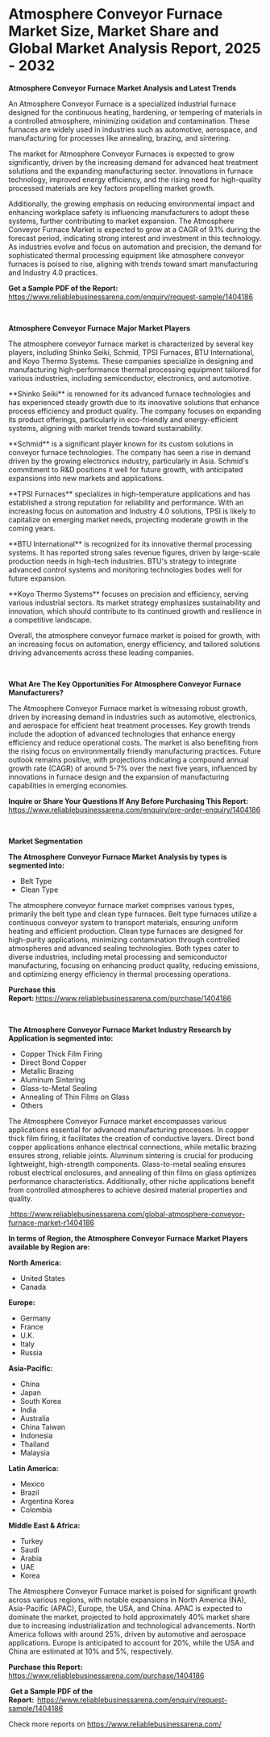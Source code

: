 <p><h1>Atmosphere Conveyor Furnace Market Size, Market Share and Global Market Analysis Report, 2025 - 2032</h1></p><p><strong>Atmosphere Conveyor Furnace Market Analysis and Latest Trends</strong></p>
<p><p>An Atmosphere Conveyor Furnace is a specialized industrial furnace designed for the continuous heating, hardening, or tempering of materials in a controlled atmosphere, minimizing oxidation and contamination. These furnaces are widely used in industries such as automotive, aerospace, and manufacturing for processes like annealing, brazing, and sintering. </p><p>The market for Atmosphere Conveyor Furnaces is expected to grow significantly, driven by the increasing demand for advanced heat treatment solutions and the expanding manufacturing sector. Innovations in furnace technology, improved energy efficiency, and the rising need for high-quality processed materials are key factors propelling market growth. </p><p>Additionally, the growing emphasis on reducing environmental impact and enhancing workplace safety is influencing manufacturers to adopt these systems, further contributing to market expansion. The Atmosphere Conveyor Furnace Market is expected to grow at a CAGR of 9.1% during the forecast period, indicating strong interest and investment in this technology. As industries evolve and focus on automation and precision, the demand for sophisticated thermal processing equipment like atmosphere conveyor furnaces is poised to rise, aligning with trends toward smart manufacturing and Industry 4.0 practices.</p></p>
<p><strong>Get a Sample PDF of the Report:&nbsp;</strong> <a href="https://www.reliablebusinessarena.com/enquiry/request-sample/1404186?utm_campaign=2515&utm_medium=2&utm_source=Github&utm_content=ia&utm_term=28032025&utm_id=atmosphere-conveyor-furnace">https://www.reliablebusinessarena.com/enquiry/request-sample/1404186</a></p>
<p>&nbsp;</p>
<p><strong>Atmosphere Conveyor Furnace Major Market Players</strong></p>
<p><p>The atmosphere conveyor furnace market is characterized by several key players, including Shinko Seiki, Schmid, TPSI Furnaces, BTU International, and Koyo Thermo Systems. These companies specialize in designing and manufacturing high-performance thermal processing equipment tailored for various industries, including semiconductor, electronics, and automotive.</p><p>**Shinko Seiki** is renowned for its advanced furnace technologies and has experienced steady growth due to its innovative solutions that enhance process efficiency and product quality. The company focuses on expanding its product offerings, particularly in eco-friendly and energy-efficient systems, aligning with market trends toward sustainability.</p><p>**Schmid** is a significant player known for its custom solutions in conveyor furnace technologies. The company has seen a rise in demand driven by the growing electronics industry, particularly in Asia. Schmid's commitment to R&D positions it well for future growth, with anticipated expansions into new markets and applications.</p><p>**TPSI Furnaces** specializes in high-temperature applications and has established a strong reputation for reliability and performance. With an increasing focus on automation and Industry 4.0 solutions, TPSI is likely to capitalize on emerging market needs, projecting moderate growth in the coming years.</p><p>**BTU International** is recognized for its innovative thermal processing systems. It has reported strong sales revenue figures, driven by large-scale production needs in high-tech industries. BTU's strategy to integrate advanced control systems and monitoring technologies bodes well for future expansion.</p><p>**Koyo Thermo Systems** focuses on precision and efficiency, serving various industrial sectors. Its market strategy emphasizes sustainability and innovation, which should contribute to its continued growth and resilience in a competitive landscape.</p><p>Overall, the atmosphere conveyor furnace market is poised for growth, with an increasing focus on automation, energy efficiency, and tailored solutions driving advancements across these leading companies.</p></p>
<p>&nbsp;</p>
<p><strong>What Are The Key Opportunities For Atmosphere Conveyor Furnace Manufacturers?</strong></p>
<p><p>The Atmosphere Conveyor Furnace market is witnessing robust growth, driven by increasing demand in industries such as automotive, electronics, and aerospace for efficient heat treatment processes. Key growth trends include the adoption of advanced technologies that enhance energy efficiency and reduce operational costs. The market is also benefiting from the rising focus on environmentally friendly manufacturing practices. Future outlook remains positive, with projections indicating a compound annual growth rate (CAGR) of around 5-7% over the next five years, influenced by innovations in furnace design and the expansion of manufacturing capabilities in emerging economies.</p></p>
<p><strong>Inquire or Share Your Questions If Any Before Purchasing This Report:</strong> <a href="https://www.reliablebusinessarena.com/enquiry/pre-order-enquiry/1404186?utm_campaign=2515&utm_medium=2&utm_source=Github&utm_content=ia&utm_term=28032025&utm_id=atmosphere-conveyor-furnace">https://www.reliablebusinessarena.com/enquiry/pre-order-enquiry/1404186</a></p>
<p>&nbsp;</p>
<p><strong>Market Segmentation</strong></p>
<p><strong>The Atmosphere Conveyor Furnace Market Analysis by types is segmented into:</strong></p>
<p><ul><li>Belt Type</li><li>Clean Type</li></ul></p>
<p><p>The atmosphere conveyor furnace market comprises various types, primarily the belt type and clean type furnaces. Belt type furnaces utilize a continuous conveyor system to transport materials, ensuring uniform heating and efficient production. Clean type furnaces are designed for high-purity applications, minimizing contamination through controlled atmospheres and advanced sealing technologies. Both types cater to diverse industries, including metal processing and semiconductor manufacturing, focusing on enhancing product quality, reducing emissions, and optimizing energy efficiency in thermal processing operations.</p></p>
<p><strong>Purchase this Report:&nbsp;</strong><a href="https://www.reliablebusinessarena.com/purchase/1404186?utm_campaign=2515&utm_medium=2&utm_source=Github&utm_content=ia&utm_term=28032025&utm_id=atmosphere-conveyor-furnace">https://www.reliablebusinessarena.com/purchase/1404186</a></p>
<p>&nbsp;</p>
<p><strong>The Atmosphere Conveyor Furnace Market Industry Research by Application is segmented into:</strong></p>
<p><ul><li>Copper Thick Film Firing</li><li>Direct Bond Copper</li><li>Metallic Brazing</li><li>Aluminum Sintering</li><li>Glass-to-Metal Sealing</li><li>Annealing of Thin Films on Glass</li><li>Others</li></ul></p>
<p><p>The Atmosphere Conveyor Furnace market encompasses various applications essential for advanced manufacturing processes. In copper thick film firing, it facilitates the creation of conductive layers. Direct bond copper applications enhance electrical connections, while metallic brazing ensures strong, reliable joints. Aluminum sintering is crucial for producing lightweight, high-strength components. Glass-to-metal sealing ensures robust electrical enclosures, and annealing of thin films on glass optimizes performance characteristics. Additionally, other niche applications benefit from controlled atmospheres to achieve desired material properties and quality.</p></p>
<p><a href="https://www.reliablebusinessarena.com/global-atmosphere-conveyor-furnace-market-r1404186?utm_campaign=2515&utm_medium=2&utm_source=Github&utm_content=ia&utm_term=28032025&utm_id=atmosphere-conveyor-furnace">&nbsp;https://www.reliablebusinessarena.com/global-atmosphere-conveyor-furnace-market-r1404186</a></p>
<p><strong>In terms of Region, the Atmosphere Conveyor Furnace Market Players available by Region are:</strong></p>
<p>
    <p> <strong> North America: </strong>
        <ul>
            <li>United States</li>
            <li>Canada</li>
        </ul>
        </p> 
    <p> <strong> Europe: </strong>
        <ul>
            <li>Germany</li>
            <li>France</li>
            <li>U.K.</li>
            <li>Italy</li>
            <li>Russia</li>
        </ul>
        </p> 
    <p> <strong> Asia-Pacific: </strong>
        <ul>
            <li>China</li>
            <li>Japan</li>
            <li>South Korea</li>
            <li>India</li>
            <li>Australia</li>
            <li>China Taiwan</li>
            <li>Indonesia</li>
            <li>Thailand</li>
            <li>Malaysia</li>
        </ul>
        </p> 
    <p> <strong> Latin America: </strong>
        <ul>
            <li>Mexico</li>
            <li>Brazil</li>
            <li>Argentina Korea</li>
            <li>Colombia</li>
        </ul>
        </p> 
    <p> <strong> Middle East & Africa: </strong>
        <ul>
            <li>Turkey</li>
            <li>Saudi</li>
            <li>Arabia</li>
            <li>UAE</li>
            <li>Korea</li>
        </ul>
    </p>
    </p>
<p><p>The Atmosphere Conveyor Furnace market is poised for significant growth across various regions, with notable expansions in North America (NA), Asia-Pacific (APAC), Europe, the USA, and China. APAC is expected to dominate the market, projected to hold approximately 40% market share due to increasing industrialization and technological advancements. North America follows with around 25%, driven by automotive and aerospace applications. Europe is anticipated to account for 20%, while the USA and China are estimated at 10% and 5%, respectively.</p></p>
<p><strong>Purchase this Report: </strong><a href="https://www.reliablebusinessarena.com/purchase/1404186?utm_campaign=2515&utm_medium=2&utm_source=Github&utm_content=ia&utm_term=28032025&utm_id=atmosphere-conveyor-furnace">https://www.reliablebusinessarena.com/purchase/1404186</a></p>
<p>&nbsp;<strong>Get a Sample PDF of the Report:&nbsp;&nbsp;</strong><a href="https://www.reliablebusinessarena.com/enquiry/request-sample/1404186?utm_campaign=2515&utm_medium=2&utm_source=Github&utm_content=ia&utm_term=28032025&utm_id=atmosphere-conveyor-furnace">https://www.reliablebusinessarena.com/enquiry/request-sample/1404186</a></p>
<p><strong></strong></p>
<p>Check more reports on <a href="https://www.reliablebusinessarena.com/?utm_campaign=2515&utm_medium=2&utm_source=Github&utm_content=ia&utm_term=28032025&utm_id=atmosphere-conveyor-furnace">https://www.reliablebusinessarena.com/</a></p>
